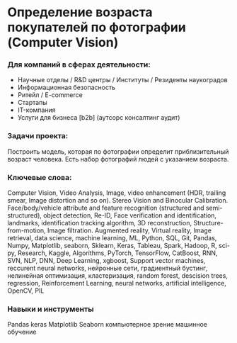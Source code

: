 # Определение возраста покупателей по фотографии (Computer Vision)
### Для компаний в сферах деятельности:
- Научные отделы / R&D центры / Институты / Резиденты наукоградов
- Информационная безопасность
- Ритейл / E-commerce
- Стартапы
- IT-компания
- Услуги для бизнеса [b2b] (аутсорс консалтинг аудит)

### Задачи проекта:
Построить модель, которая по фотографии определит приблизительный возраст человека. Есть набор фотографий людей с указанием возраста.

### Ключевые слова:
Computer Vision,  Video Analysis, Image, video enhancement (HDR, trailing smear, Image distortion and so on). Stereo Vision and Binocular Calibration. Face/body/vehicle attribute and feature recognition (structured and semi-structured), object detection, Re-ID, Face verification and identification, landmarks, identification tracking algorithm, 3D reconstruction, Structure-from-motion, Image filtration. Augmented reality, Virtual reality, Image retrieval, data science, machine learning, ML, Python, SQL, Git, Pandas, Numpy, Matplotlib, seaborn, Sklearn, Keras, Tableau, Spark, Hadoop, R, sci-py, Research, Kaggle, Algorithms, PyTorch, TensorFlow, CatBoost, RNN, SVN, NLP, DNN, Deep Learning, xgboost, Support vector machines, reccurent neural networks, нейронные сети, градиентный бустинг, нелинейная оптимизация, кластеризация, random forest, descision trees,  regression,  Reinforcement Learning, neural networks, artificial intelligence, OpenCV, PIL

### Навыки и инструменты
Pandas
keras
Matplotlib
Seaborn
компьютерное зрение
машинное обучение
